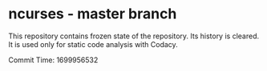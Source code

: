 # ncurses - master branch

This repository contains frozen state of the repository.
Its history is cleared. It is used only for static code
analysis with Codacy.

Commit Time: 1699956532